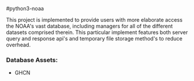 #python3-noaa

This project is implemented to provide users with more elaborate access the NOAA's vast database,
including managers for all of the different datasets comprised therein. This particular implement
features both server query and response api's and temporary file storage method's to reduce overhead.

### Database Assets:
 * GHCN
